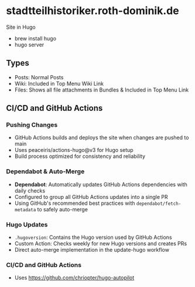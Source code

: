 # stadtteilhistoriker.roth-dominik.de
Site in Hugo

- brew install hugo
- hugo server

## Types

- Posts: Normal Posts
- Wiki: Included in Top Menu Wiki Link
- Files: Shows all file attachments in Bundles & Included in Top Menu Link


## CI/CD and GitHub Actions

### Pushing Changes
- GitHub Actions builds and deploys the site when changes are pushed to main
- Uses peaceiris/actions-hugo@v3 for Hugo setup
- Build process optimized for consistency and reliability

### Dependabot & Auto-Merge
- **Dependabot**: Automatically updates GitHub Actions dependencies with daily checks
- Configured to group all GitHub Actions updates into a single PR
-  Using GitHub's recommended best practices with `dependabot/fetch-metadata` to safely auto-merge

### Hugo Updates
- `.hugoversion`: Contains the Hugo version used by GitHub Actions
- Custom Action: Checks weekly for new Hugo versions and creates PRs
- Direct auto-merge implementation in the update-hugo workflow

### CI/CD and GitHub Actions

- Uses https://github.com/chriopter/hugo-autopilot 